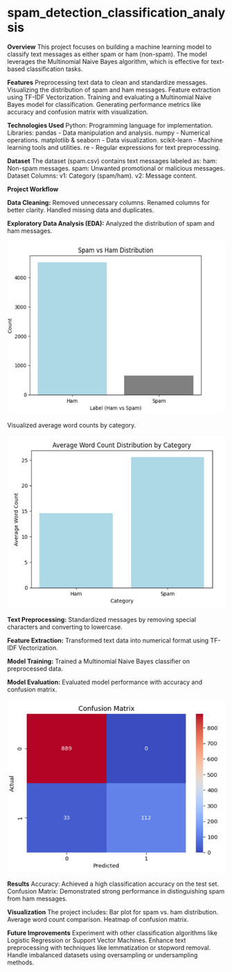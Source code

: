 # spam_detection_classification_analysis
**Overview**
This project focuses on building a machine learning model to classify text messages as either spam or ham (non-spam). The model leverages the Multinomial Naive Bayes algorithm, which is effective for text-based classification tasks.

**Features**
Preprocessing text data to clean and standardize messages.
Visualizing the distribution of spam and ham messages.
Feature extraction using TF-IDF Vectorization.
Training and evaluating a Multinomial Naive Bayes model for classification.
Generating performance metrics like accuracy and confusion matrix with visualization.

**Technologies Used**
Python: Programming language for implementation.
Libraries:
pandas - Data manipulation and analysis.
numpy - Numerical operations.
matplotlib & seaborn - Data visualization.
scikit-learn - Machine learning tools and utilities.
re - Regular expressions for text preprocessing.

**Dataset**
The dataset (spam.csv) contains text messages labeled as:
ham: Non-spam messages.
spam: Unwanted promotional or malicious messages.
Dataset Columns:
v1: Category (spam/ham).
v2: Message content.


**Project Workflow**


**Data Cleaning:**
Removed unnecessary columns.
Renamed columns for better clarity.
Handled missing data and duplicates.


**Exploratory Data Analysis (EDA):**
Analyzed the distribution of spam and ham messages.

<img src="https://github.com/anjananadig/spam_detection_classification_analysis/blob/5b0847df919a0728fab78a6a1fd1ddf9617d6e54/Img/Screenshot%20(2).png" alt="spam and ham" width="600" height="400"/>


Visualized average word counts by category.


<img src="https://github.com/anjananadig/spam_detection_classification_analysis/blob/5b0847df919a0728fab78a6a1fd1ddf9617d6e54/Img/Screenshot%20(3).png" alt="word counts" width="600" height="400"/>

**Text Preprocessing:**
Standardized messages by removing special characters and converting to lowercase.

**Feature Extraction:**
Transformed text data into numerical format using TF-IDF Vectorization.

**Model Training:**
Trained a Multinomial Naive Bayes classifier on preprocessed data.

**Model Evaluation:**
Evaluated model performance with accuracy and confusion matrix.

<img src="https://github.com/anjananadig/spam_detection_classification_analysis/blob/5b0847df919a0728fab78a6a1fd1ddf9617d6e54/Img/Screenshot%20(4).png" alt="confusion matrix" width="600" height="400"/>

**Results**
Accuracy: Achieved a high classification accuracy on the test set.
Confusion Matrix: Demonstrated strong performance in distinguishing spam from ham messages.


**Visualization**
The project includes:
Bar plot for spam vs. ham distribution.
Average word count comparison.
Heatmap of confusion matrix.

**Future Improvements**
Experiment with other classification algorithms like Logistic Regression or Support Vector Machines.
Enhance text preprocessing with techniques like lemmatization or stopword removal.
Handle imbalanced datasets using oversampling or undersampling methods.
